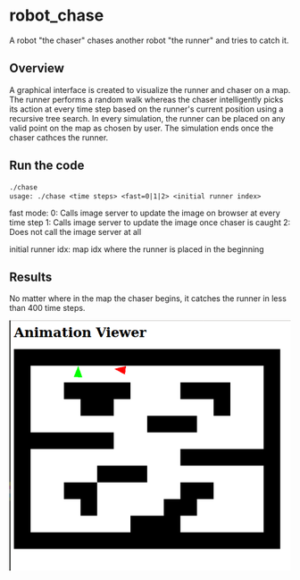 # robot_chase
A robot "the chaser" chases another robot "the runner" and tries to catch it.

## Overview
A graphical interface is created to visualize the runner and chaser on a map. The runner performs a random walk whereas the chaser intelligently picks its action at every time step based on the runner's current position using a recursive tree search.
In every simulation, the runner can be placed on any valid point on the map as chosen by user. The simulation ends once the chaser cathces the runner.

## Run the code 
```
./chase
usage: ./chase <time steps> <fast=0|1|2> <initial runner index>
```
fast mode: 
  0: Calls image server to update the image on browser at every time step
  1: Calls image server to update the image once chaser is caught
  2: Does not call the image server at all
  
initial runner idx: map idx where the runner is placed in the beginning


## Results
No matter where in the map the chaser begins, it catches the runner in less than 400 time steps.
<p align="left">
<img src="https://github.com/shreshthabasu/robot_chase/blob/master/img.png", width="720">
</p>


